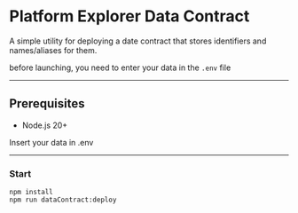 # Platform Explorer Data Contract

A simple utility for deploying a date contract that stores identifiers and names/aliases for them.

before launching, you need to enter your data in the `.env` file

---

## Prerequisites

- Node.js 20+

Insert your data in .env

---

### Start

```
npm install
npm run dataContract:deploy
```
